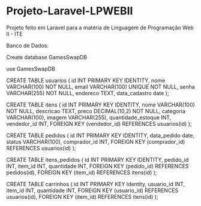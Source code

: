 # Projeto-Laravel-LPWEBII
Projeto feito em Laravel para a matéria de Linguagem de Programação Web II - ITE


Banco de Dados: 

Create database GamesSwapDB

use GamesSwapDB

CREATE TABLE usuarios (
  id INT PRIMARY KEY IDENTITY,
  nome VARCHAR(100) NOT NULL,
  email VARCHAR(100) UNIQUE NOT NULL,
  senha VARCHAR(255) NOT NULL,
  endereco TEXT,
  data_cadastro date
);

CREATE TABLE itens (
  id INT PRIMARY KEY IDENTITY,
  nome VARCHAR(100) NOT NULL,
  descricao TEXT,
  preco DECIMAL(10,2) NOT NULL,
  categoria VARCHAR(100),
  imagem VARCHAR(255),
  quantidade_estoque INT,
  vendedor_id INT,
  FOREIGN KEY (vendedor_id) REFERENCES usuarios(id)
);

CREATE TABLE pedidos (
  id INT PRIMARY KEY IDENTITY,
  data_pedido date,
  status VARCHAR(100),
  comprador_id INT,
  FOREIGN KEY (comprador_id) REFERENCES usuarios(id)
);

CREATE TABLE itens_pedidos (
  id INT PRIMARY KEY IDENTITY,
  pedido_id INT,
  item_id INT,
  quantidade INT,
  FOREIGN KEY (pedido_id) REFERENCES pedidos(id),
  FOREIGN KEY (item_id) REFERENCES itens(id)
);

CREATE TABLE carrinhos (
  id INT PRIMARY KEY Identity,
  usuario_id INT,
  item_id INT,
  quantidade INT,
  FOREIGN KEY (usuario_id) REFERENCES usuarios(id),
  FOREIGN KEY (item_id) REFERENCES itens(id)
);